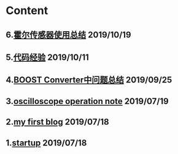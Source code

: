 # Content
## 6.[霍尔传感器使用总结](20191019hallsensorusage) 2019/10/19
## 5.[代码经验](20191011code) 2019/10/11
## 4.[BOOST Converter中问题总结](20190925MCU) 2019/09/25
## 3.[oscilloscope operation note](20190719scopetrigger) 2019/07/19
## 2.[my first blog](20190718myfirstpage) 2019/07/18
## 1.[startup](20190718startup) 2019/07/18
